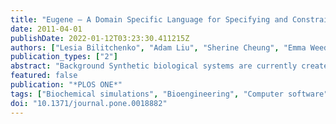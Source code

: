 ```yaml
---
title: "Eugene – A Domain Specific Language for Specifying and Constraining Synthetic Biological Parts, Devices, and Systems"
date: 2011-04-01
publishDate: 2022-01-12T03:23:30.411215Z
authors: ["Lesia Bilitchenko", "Adam Liu", "Sherine Cheung", "Emma Weeding", "Bing Xia", "Mariana Leguia", "J. Christopher Anderson", "Douglas Densmore"]
publication_types: ["2"]
abstract: "Background Synthetic biological systems are currently created by an ad-hoc, iterative process of specification, design, and assembly. These systems would greatly benefit from a more formalized and rigorous specification of the desired system components as well as constraints on their composition. Therefore, the creation of robust and efficient design flows and tools is imperative. We present a human readable language (Eugene) that allows for the specification of synthetic biological designs based on biological parts, as well as provides a very expressive constraint system to drive the automatic creation of composite Parts (Devices) from a collection of individual Parts. Results We illustrate Eugene's capabilities in three different areas: Device specification, design space exploration, and assembly and simulation integration. These results highlight Eugene's ability to create combinatorial design spaces and prune these spaces for simulation or physical assembly. Eugene creates functional designs quickly and cost-effectively. Conclusions Eugene is intended for forward engineering of DNA-based devices, and through its data types and execution semantics, reflects the desired abstraction hierarchy in synthetic biology. Eugene provides a powerful constraint system which can be used to drive the creation of new devices at runtime. It accomplishes all of this while being part of a larger tool chain which includes support for design, simulation, and physical device assembly."
featured: false
publication: "*PLOS ONE*"
tags: ["Biochemical simulations", "Bioengineering", "Computer software", "Language", "Outer membrane proteins", "Programming languages", "Syntax", "Synthetic biology"]
doi: "10.1371/journal.pone.0018882"
---
```



